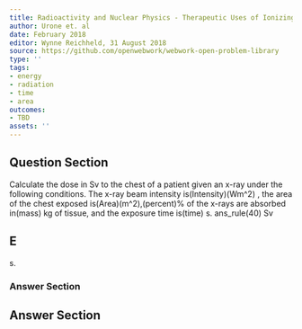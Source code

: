 ```yaml
---
title: Radioactivity and Nuclear Physics - Therapeutic Uses of Ionizing Radiation
author: Urone et. al
date: February 2018
editor: Wynne Reichheld, 31 August 2018
source: https://github.com/openwebwork/webwork-open-problem-library
type: ''
tags:
- energy
- radiation
- time
- area
outcomes:
- TBD
assets: ''
---
```


## Question Section 

Calculate the dose in Sv to the chest of a patient given an x-ray under the following conditions. The x-ray beam intensity is(Intensity)(Wm^2) , the area of the chest exposed is(Area)(m^2),(percent)% of the x-rays are absorbed in(mass) kg of tissue, and the exposure time is(time) s. 
ans_rule(40) Sv
## E
s. 
### Answer Section


## Answer Section

